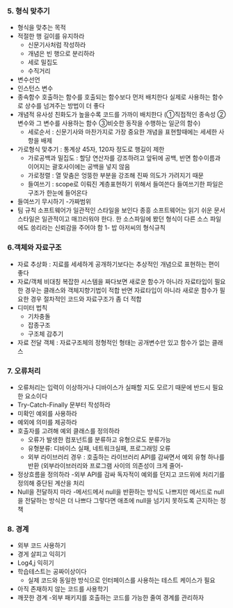### 5. 형식 맞추기

- 형식을 맞추는 목적
- 적절한 행 길이를 유지하라
  - 신문기사처럼 작성하라
  - 개념은 빈 행으로 분리하라
  - 세로 밀집도
  - 수직거리
- 변수선언
- 인스턴스 변수
- 종속함수
  호출하는 함수를 호출되는 함수보다 먼저 배치한다
  실제로 사용하는 함수로 상수를 넘겨주는 방법이 더 좋다
- 개념적 유사성
  친화도가 높을수록 코드를 가까이 배치한다
  (①직접적인 종속성
  ②변수와 그 변수를 사용하는 함수
  ③비슷한 동작을 수행하는 일군의 함수)
  - 세로순서 : 신문기사와 마찬가지로 가장 중요한 개념을 표현할때에는 세세한 사항을 배제
- 가로형식 맞추기 : 통계상 45자, 120자 정도로 행길이 제한
  - 가로공백과 밀집도 : 할당 연산자를 강조하려고 앞뒤에 공백, 반면 함수이름과 이어지는 괄호사이에는 공백을 넣지 않음
  - 가로정렬 : 열 맞춤은 엉뚱한 부분을 강조해 진짜 의도가 가려지기 때문
  - 들여쓰기 : scope로 이뤄진 계층표현하기 위해서 들여쓴다 들여쓰기한 파일은 구조가 한눈에 들어온다
- 들여쓰기 무시하기 -가짜범위
- 팀 규칙
  소프트웨어가 일관적인 스타일을 보인다 종흥 소프트웨어는 읽기 쉬운 문서
  스타일은 일관적이고 매끄러워야 한다. 한 소스파일에 봤던 형식이 다른 소스 파일에도 씅리라는 신뢰감을 주어야 함
  1- 밥 아저씨의 형식규칙

### 6.객체와 자료구조

- 자료 추상화 : 지료를 세세하게 공개하기보다는 추상적인 개념으로 표현하는 편이 좋다
- 자료/객체 비대칭
  복잡한 시스템을 짜다보면 새로운 함수가 아니라 자료타입이 필요한 경우는 클래스와 객체지향기법이 적합
  반면 자료타입이 아니라 새로운 함수가 필요한 경우 절차적인 코드와 자료구조가 좀 더 적합
- 디미터 법칙
  - 기차충돌
  - 잡종구조
  - 구조체 감추기
- 자료 전달 객체 : 자료구조체의 정형적인 형태는 공개변수만 있고 함수가 없는 클래스

### 7. 오류처리

- 오류처리는 입력이 이상하거나 디바이스가 실패할 지도 모르기 때문에 반드시 필요한 요소이다
- Try-Catch-Finally 문부터 작성하라
- 미확인 예외를 사용하라
- 예외에 의미를 제공하라
- 호출자를 고려해 예외 클래스를 정의하라
  - 오류가 발생한 컴포넌트를 분류하고 유형으로도 분류가능
  - 유형분류: 디바이스 실패, 네트워크실패, 프로그래밍 오류
  - 외부 라이브러리 경우 : 호출하는 라이브러리 API를 감싸면서 예외 유형 하나를 반환
    (외부라이브러리와 프로그램 사이의 의존성이 크게 줄어-
- 정상흐름을 정의하라 -외부 API를 감싸 독자적이 예외를 던지고 코드위에 처리기를 정의해 중단된 계산을 처리
- Null을 전달하지 마라 -메서드메서 null을 반환하는 방식도 나쁘지만 메서드로 null을 전달하는 방식은 더 나쁘다 그렇다면 애초에 null을 넘기지 못하도록 근지하는 정책

### 8. 경계

- 외부 코드 사용하기
- 경게 살피고 익히기
- Log4,j 익히기
- 학습테스트는 공짜이상이다
  - 실제 코드와 동일한 방식으로 인터페이스를 사용하는 테스트 케이스가 필요
- 아직 존재하지 않는 코드를 사용학기
- 깨끗한 경계 -외부 패키지를 호출하는 코드를 가능한 줄여 경계를 관리하자
